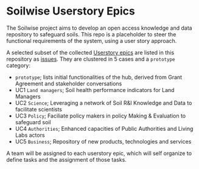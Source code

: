 # Soilwise Userstory Epics

The Soilwise project aims to develop an open access knowledge and data repository to safeguard soils. 
This repo is a placeholder to steer the functional requirements of the system, using a user story approach.

A selected subset of the collected [Userstory epics](https://soilwise-documentation.pages.dev/glossary/#ab15a8b55a5cbf769b61345627297d28) are listed in this repository as [issues](https://github.com/soilwise-he/Soilwise-userstory-epics/issues). They  are clustered in 5 cases and a `prototype` category:

- `prototype`; lists initial functionalities of the hub, derived from Grant Agreement and stakeholder conversations
- UC1 `Land managers`; Soil health performance indicators for Land Managers
- UC2 `Science`; Leveraging a network of Soil R&I Knowledge and Data to facilitate scientists
- UC3 `Policy`; Faciliate policy makers in policy Making & Evaluation to safeguard soil
- UC4 `Authorities`; Enhanced capacities of Public Authorities and Living Labs actors
- UC5 `Business`; Repository of new products, technologies and services

A team will be assigned to each userstory epic, which will self organize to define tasks and the assignment of those tasks.



